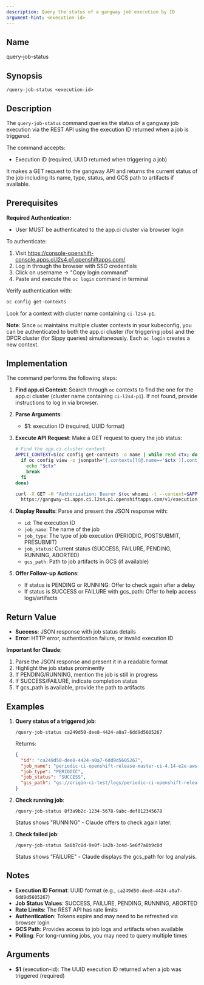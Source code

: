 ```yaml
---
description: Query the status of a gangway job execution by ID
argument-hint: <execution-id>
---
```


## Name
query-job-status

## Synopsis
```
/query-job-status <execution-id>
```

## Description

The `query-job-status` command queries the status of a gangway job execution via the REST API using the execution ID returned when a job is triggered.

The command accepts:
- Execution ID (required, UUID returned when triggering a job)

It makes a GET request to the gangway API and returns the current status of the job including its name, type, status, and GCS path to artifacts if available.

## Prerequisites

**Required Authentication:**
- User MUST be authenticated to the app.ci cluster via browser login

To authenticate:
1. Visit https://console-openshift-console.apps.ci.l2s4.p1.openshiftapps.com/
2. Log in through the browser with SSO credentials
3. Click on username → "Copy login command"
4. Paste and execute the `oc login` command in terminal

Verify authentication with:
```bash
oc config get-contexts
```
Look for a context with cluster name containing `ci-l2s4-p1`.

**Note**: Since `oc` maintains multiple cluster contexts in your kubeconfig, you can be authenticated to both the app.ci cluster (for triggering jobs) and the DPCR cluster (for Sippy queries) simultaneously. Each `oc login` creates a new context.

## Implementation

The command performs the following steps:

1. **Find app.ci Context**: Search through `oc` contexts to find the one for the app.ci cluster (cluster name containing `ci-l2s4-p1`). If not found, provide instructions to log in via browser.

2. **Parse Arguments**:
   - $1: execution ID (required, UUID format)

3. **Execute API Request**: Make a GET request to query the job status:
   ```bash
   # Find the app.ci cluster context
   APPCI_CONTEXT=$(oc config get-contexts -o name | while read ctx; do
     if oc config view -o jsonpath="{.contexts[?(@.name=='$ctx')].context.cluster}" | grep -q "ci-l2s4-p1"; then
       echo "$ctx"
       break
     fi
   done)
   
   curl -X GET -H "Authorization: Bearer $(oc whoami -t --context=$APPCI_CONTEXT)" \
     https://gangway-ci.apps.ci.l2s4.p1.openshiftapps.com/v1/executions/<EXECUTION_ID>
   ```

4. **Display Results**: Parse and present the JSON response with:
   - `id`: The execution ID
   - `job_name`: The name of the job
   - `job_type`: The type of job execution (PERIODIC, POSTSUBMIT, PRESUBMIT)
   - `job_status`: Current status (SUCCESS, FAILURE, PENDING, RUNNING, ABORTED)
   - `gcs_path`: Path to job artifacts in GCS (if available)

5. **Offer Follow-up Actions**:
   - If status is PENDING or RUNNING: Offer to check again after a delay
   - If status is SUCCESS or FAILURE with gcs_path: Offer to help access logs/artifacts

## Return Value
- **Success**: JSON response with job status details
- **Error**: HTTP error, authentication failure, or invalid execution ID

**Important for Claude**:
1. Parse the JSON response and present it in a readable format
2. Highlight the job status prominently
3. If PENDING/RUNNING, mention the job is still in progress
4. If SUCCESS/FAILURE, indicate completion status
5. If gcs_path is available, provide the path to artifacts

## Examples

1. **Query status of a triggered job**:
   ```
   /query-job-status ca249d50-dee8-4424-a0a7-6dd9d5605267
   ```
   Returns:
   ```json
   {
     "id": "ca249d50-dee8-4424-a0a7-6dd9d5605267",
     "job_name": "periodic-ci-openshift-release-master-ci-4.14-e2e-aws-ovn",
     "job_type": "PERIODIC",
     "job_status": "SUCCESS",
     "gcs_path": "gs://origin-ci-test/logs/periodic-ci-openshift-release-master-ci-4.14-e2e-aws-ovn/1234567890"
   }
   ```

2. **Check running job**:
   ```
   /query-job-status 8f3a9b2c-1234-5678-9abc-def012345678
   ```
   Status shows "RUNNING" - Claude offers to check again later.

3. **Check failed job**:
   ```
   /query-job-status 5a6b7c8d-9e0f-1a2b-3c4d-5e6f7a8b9c0d
   ```
   Status shows "FAILURE" - Claude displays the gcs_path for log analysis.

## Notes

- **Execution ID Format**: UUID format (e.g., `ca249d50-dee8-4424-a0a7-6dd9d5605267`)
- **Job Status Values**: SUCCESS, FAILURE, PENDING, RUNNING, ABORTED
- **Rate Limits**: The REST API has rate limits
- **Authentication**: Tokens expire and may need to be refreshed via browser login
- **GCS Path**: Provides access to job logs and artifacts when available
- **Polling**: For long-running jobs, you may need to query multiple times

## Arguments
- **$1** (execution-id): The UUID execution ID returned when a job was triggered (required)
